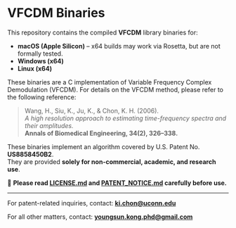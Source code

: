 # VFCDM Binaries

This repository contains the compiled **VFCDM** library binaries for:

- **macOS (Apple Silicon)** – x64 builds may work via Rosetta, but are not formally tested.  
- **Windows (x64)**  
- **Linux (x64)**  

These binaries are a C implementation of Variable Frequency Complex Demodulation (VFCDM). For details on the VFCDM method, please refer to the following reference:

> Wang, H., Siu, K., Ju, K., & Chon, K. H. (2006).  
> *A high resolution approach to estimating time-frequency spectra and their amplitudes.*  
> **Annals of Biomedical Engineering, 34(2), 326–338.**

These binaries implement an algorithm covered by U.S. Patent No. **US8858450B2**.  
They are provided **solely for non-commercial, academic, and research use**.

📄 **Please read [LICENSE.md](LICENSE.md) and [PATENT_NOTICE.md](PATENT_NOTICE.md) carefully before use.**

---

For patent-related inquiries, contact: **ki.chon@uconn.edu**  

For all other matters, contact: **youngsun.kong.phd@gmail.com**
